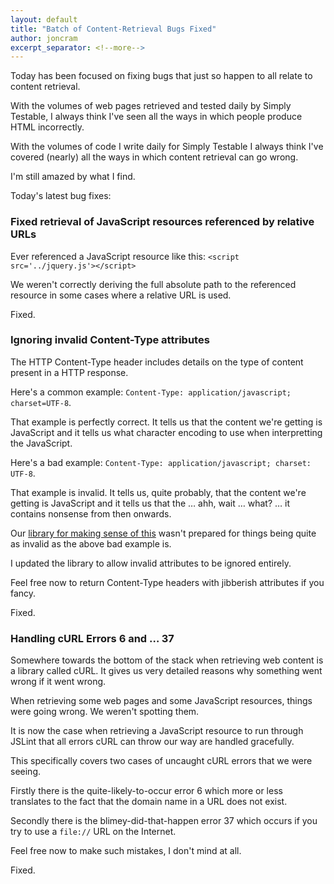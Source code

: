 ```yaml
---
layout: default
title: "Batch of Content-Retrieval Bugs Fixed"
author: joncram
excerpt_separator: <!--more-->
---
```

    
Today has been focused on fixing bugs that just so happen to all relate
to content retrieval.

With the volumes of web pages retrieved and tested daily by Simply Testable,
I always think I've seen all the ways in which people produce HTML incorrectly.

With the volumes of code I write daily for Simply Testable I always think
I've covered (nearly) all the ways in which content retrieval can go wrong.

I'm still amazed by what I find.

<!--more-->

Today's latest bug fixes:

### Fixed retrieval of JavaScript resources referenced by relative URLs

Ever referenced a JavaScript resource like this: `<script src='../jquery.js'></script>`

We weren't correctly deriving the full absolute path to the referenced
resource in some cases where a relative URL is used.

Fixed.

### Ignoring invalid Content-Type attributes

The HTTP Content-Type header includes details on the type of content
present in a HTTP response.

Here's a common example: `Content-Type: application/javascript; charset=UTF-8`.

That example is perfectly correct. It tells us that the content we're getting
is JavaScript and it tells us what character encoding to use when interpretting
the JavaScript.

Here's a bad example: `Content-Type: application/javascript; charset: UTF-8`.

That example is invalid. It tells us, quite probably, that the content
we're getting is JavaScript and it tells us that the &hellip; ahh, wait &hellip;
what? &hellip; it contains nonsense from then onwards.

Our <a href="https://github.com/webignition/internet-media-type">library for making sense of this</a>
wasn't prepared for things being quite as invalid as the above bad example is.

I updated the library to allow invalid attributes to be ignored entirely.

Feel free now to return Content-Type headers with jibberish attributes if you fancy.

Fixed.

### Handling cURL Errors 6 and &hellip; 37

Somewhere towards the bottom of the stack when retrieving web content
is a library called cURL. It gives us very detailed reasons why something
went wrong if it went wrong.

When retrieving some web pages and some JavaScript resources, things were
going wrong. We weren't spotting them.

It is now the case when retrieving a JavaScript resource to run through JSLint
that all errors cURL can throw our way are handled gracefully.

This specifically covers two cases of uncaught cURL errors that we were seeing.

Firstly there is
the quite-likely-to-occur error 6 which more or less translates to the fact
that the domain name in a URL does not exist.

Secondly there is
the blimey-did-that-happen error 37 which occurs if you try to use a `file://`
URL on the Internet.

Feel free now to make such mistakes, I don't mind at all.

Fixed.
